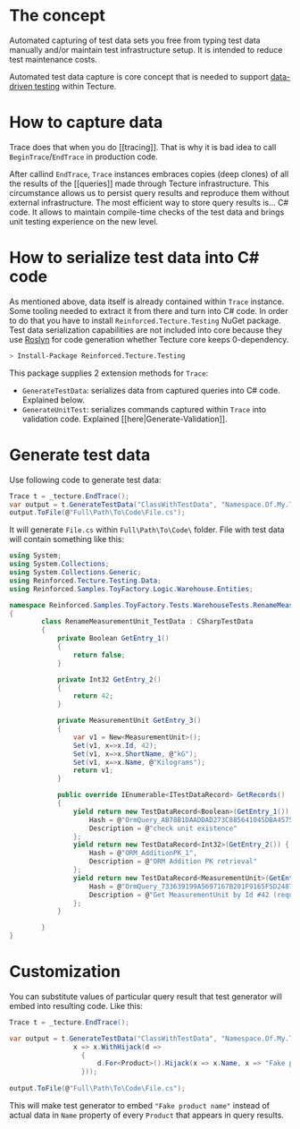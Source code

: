 # The concept

Automated capturing of test data sets you free from typing test data manually and/or maintain test infrastructure setup. It is intended to reduce test maintenance costs.

Automated test data capture is core concept that is needed to support [data-driven testing](https://en.wikipedia.org/wiki/Data-driven_testing) within Tecture.

# How to capture data

Trace does that when you do [[tracing]]. That is why it is bad idea to call `BeginTrace`/`EndTrace` in production code. 

After callind `EndTrace`, `Trace` instances embraces copies (deep clones) of all the results of the [[queries]] made through Tecture infrastructure. This circumstance allows us to persist query results and reproduce them without external infrastructure. The most efficient way to store query results is... C# code. It allows to maintain compile-time checks of the test data and brings unit testing experience on the new level. 


# How to serialize test data into C# code

As mentioned above, data itself is already contained within `Trace` instance. Some tooling needed to extract it from there and turn into C# code. In order to do that you have to install `Reinforced.Tecture.Testing` NuGet package. Test data serialization capabilities are not included into core because they use [Roslyn](https://github.com/dotnet/roslyn) for code generation whether Tecture core keeps 0-dependency.

```bash
> Install-Package Reinforced.Tecture.Testing
```

This package supplies 2 extension methods for `Trace`:
- `GenerateTestData`: serializes data from captured queries into C# code. Explained below.
- `GenerateUnitTest`: serializes commands captured within `Trace` into validation code. Explained [[here|Generate-Validation]].

# Generate test data

Use following code to generate test data:
```csharp
Trace t = _tecture.EndTrace();
var output = t.GenerateTestData("ClassWithTestData", "Namespace.Of.My.Tests");
output.ToFile(@"Full\Path\To\Code\File.cs");
```
It will generate `File.cs` within `Full\Path\To\Code\` folder. File with test data will contain something like this:

```csharp
using System;
using System.Collections;
using System.Collections.Generic;
using Reinforced.Tecture.Testing.Data;
using Reinforced.Samples.ToyFactory.Logic.Warehouse.Entities;

namespace Reinforced.Samples.ToyFactory.Tests.WarehouseTests.RenameMeasurementUnit
{
		class RenameMeasurementUnit_TestData : CSharpTestData
		{
			private Boolean GetEntry_1()
			{ 
				return false;
			}

			private Int32 GetEntry_2()
			{ 
				return 42;
			}

			private MeasurementUnit GetEntry_3()
			{ 
				var v1 = New<MeasurementUnit>();
				Set(v1, x=>x.Id, 42);
				Set(v1, x=>x.ShortName, @"kG");
				Set(v1, x=>x.Name, @"Kilograms");
				return v1;
			}

			public override IEnumerable<ITestDataRecord> GetRecords()
			{ 
				yield return new TestDataRecord<Boolean>(GetEntry_1()) { 
					Hash = @"OrmQuery_AB78B1DAADDAD273C885641045DBA4575D5FF2948319913F64C58E6FC40F215",
					Description = @"check unit existence"
				};
				yield return new TestDataRecord<Int32>(GetEntry_2()) { 
					Hash = @"ORM_AdditionPK_1",
					Description = @"ORM Addition PK retrieval"
				};
				yield return new TestDataRecord<MeasurementUnit>(GetEntry_3()) { 
					Hash = @"OrmQuery_733639199A5697167B201F9165F5D2487D9588D52EC594686EF5C98F2D619B",
					Description = @"Get MeasurementUnit by Id #42 (required)"
				};
			}

		}
}
```

# Customization

You can substitute values of particular query result that test generator will embed into resulting code. Like this:
```csharp
Trace t = _tecture.EndTrace();

var output = t.GenerateTestData("ClassWithTestData", "Namespace.Of.My.Tests",
                x => x.WithHijack(d =>
                  {
                      d.For<Product>().Hijack(x => x.Name, x => "Fake product name");
                  }));
				  
output.ToFile(@"Full\Path\To\Code\File.cs");
```
This will make test generator to embed `"Fake product name"` instead of actual data in `Name` property of every `Product` that appears in query results.